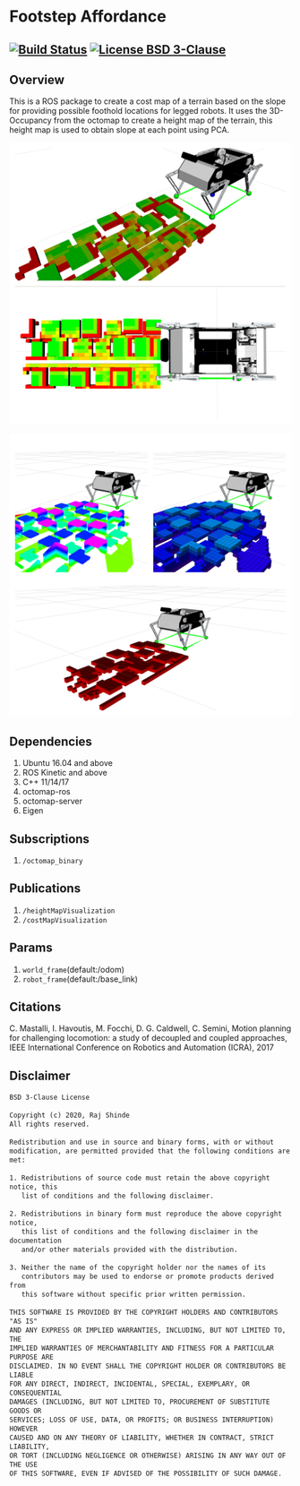 # Footstep Affordance

[![Build Status](https://travis-ci.org/RajPShinde/footstep_affordance.svg?branch=master)](https://travis-ci.org/RajPShinde/footstep_affordance)
[![License BSD 3-Clause](https://img.shields.io/badge/License-BSD%203--Clause-blue.svg)](https://github.com/RajPShinde/footstep_affordance/blob/master/LICENSE)
---

## Overview
This is a ROS package to create a cost map of a terrain based on the slope for providing possible foothold locations for legged robots. It uses the 3D-Occupancy from the octomap to create a height map of the terrain, this height map is used to obtain slope at each point using PCA.  

<p align="center">
<img src="data/costmap.png"/>
</p>
<p align="center">
<img src="data/steps.png"/>
</p>

## Dependencies
1. Ubuntu 16.04 and above
2. ROS Kinetic and above
3. C++ 11/14/17
4. octomap-ros
5. octomap-server
4. Eigen

## Subscriptions
1. ```/octomap_binary```

## Publications
1. ```/heightMapVisualization```
2. ```/costMapVisualization```

## Params
1. ```world_frame```(default:/odom)
2. ```robot_frame```(default:/base_link)

## Citations
C. Mastalli, I. Havoutis, M. Focchi, D. G. Caldwell, C. Semini, Motion planning for challenging locomotion: a study of decoupled and coupled approaches, IEEE International Conference on Robotics and Automation (ICRA), 2017

## Disclaimer
```
BSD 3-Clause License

Copyright (c) 2020, Raj Shinde
All rights reserved.

Redistribution and use in source and binary forms, with or without
modification, are permitted provided that the following conditions are met:

1. Redistributions of source code must retain the above copyright notice, this
   list of conditions and the following disclaimer.

2. Redistributions in binary form must reproduce the above copyright notice,
   this list of conditions and the following disclaimer in the documentation
   and/or other materials provided with the distribution.

3. Neither the name of the copyright holder nor the names of its
   contributors may be used to endorse or promote products derived from
   this software without specific prior written permission.

THIS SOFTWARE IS PROVIDED BY THE COPYRIGHT HOLDERS AND CONTRIBUTORS "AS IS"
AND ANY EXPRESS OR IMPLIED WARRANTIES, INCLUDING, BUT NOT LIMITED TO, THE
IMPLIED WARRANTIES OF MERCHANTABILITY AND FITNESS FOR A PARTICULAR PURPOSE ARE
DISCLAIMED. IN NO EVENT SHALL THE COPYRIGHT HOLDER OR CONTRIBUTORS BE LIABLE
FOR ANY DIRECT, INDIRECT, INCIDENTAL, SPECIAL, EXEMPLARY, OR CONSEQUENTIAL
DAMAGES (INCLUDING, BUT NOT LIMITED TO, PROCUREMENT OF SUBSTITUTE GOODS OR
SERVICES; LOSS OF USE, DATA, OR PROFITS; OR BUSINESS INTERRUPTION) HOWEVER
CAUSED AND ON ANY THEORY OF LIABILITY, WHETHER IN CONTRACT, STRICT LIABILITY,
OR TORT (INCLUDING NEGLIGENCE OR OTHERWISE) ARISING IN ANY WAY OUT OF THE USE
OF THIS SOFTWARE, EVEN IF ADVISED OF THE POSSIBILITY OF SUCH DAMAGE.
```
